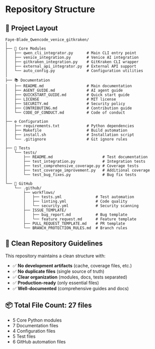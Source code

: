 # Repository Structure

## 📁 Project Layout

```
Faye-Blade_Qwencode_venice_gitkraken/
│
├── 📜 Core Modules
│   ├── qwen_cli_integrator.py      # Main CLI entry point
│   ├── venice_integration.py       # Venice AI integration
│   ├── gitkraken_integration.py    # GitKraken CLI wrapper
│   ├── external_api_integrator.py  # External API support
│   └── auto_config.py              # Configuration utilities
│
├── 📚 Documentation
│   ├── README.md                   # Main documentation
│   ├── AGENT_GUIDE.md              # AI agent guide
│   ├── QUICKSTART_GUIDE.md         # Quick start guide
│   ├── LICENSE                     # MIT license
│   ├── SECURITY.md                 # Security policy
│   ├── CONTRIBUTING.md             # Contribution guide
│   └── CODE_OF_CONDUCT.md          # Code of conduct
│
├── ⚙️ Configuration
│   ├── requirements.txt            # Python dependencies
│   ├── Makefile                    # Build automation
│   ├── install.sh                  # Installation script
│   └── .gitignore                  # Git ignore rules
│
├── 🧪 Tests
│   └── tests/
│       ├── README.md                      # Test documentation
│       ├── test_integration.py            # Integration tests
│       ├── test_comprehensive_coverage.py # Coverage tests
│       ├── test_coverage_improvement.py   # Additional coverage
│       └── test_bug_fixes.py              # Bug fix tests
│
└── 🤖 GitHub
    └── .github/
        ├── workflows/
        │   ├── tests.yml               # Test automation
        │   ├── linting.yml             # Code quality
        │   └── security.yml            # Security scanning
        ├── ISSUE_TEMPLATE/
        │   ├── bug_report.md           # Bug template
        │   └── feature_request.md      # Feature template
        ├── PULL_REQUEST_TEMPLATE.md    # PR template
        └── BRANCH_PROTECTION_RULES.md  # Branch rules
```

## 🎯 Clean Repository Guidelines

This repository maintains a clean structure with:

- ✅ **No development artifacts** (cache, coverage files, etc.)
- ✅ **No duplicate files** (single source of truth)
- ✅ **Clear organization** (modules, docs, tests separated)
- ✅ **Production-ready** (only essential files)
- ✅ **Well-documented** (comprehensive guides and docs)

## 📦 Total File Count: 27 files
- 5 Core Python modules
- 7 Documentation files
- 4 Configuration files
- 5 Test files
- 6 GitHub automation files
